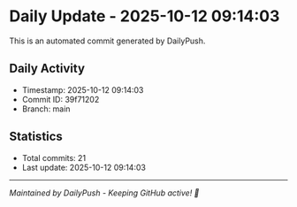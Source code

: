 # Daily Update - 2025-10-12 09:14:03

This is an automated commit generated by DailyPush.

## Daily Activity
- Timestamp: 2025-10-12 09:14:03
- Commit ID: 39f71202
- Branch: main

## Statistics
- Total commits: 21
- Last update: 2025-10-12 09:14:03

---
*Maintained by DailyPush - Keeping GitHub active! 🚀*

